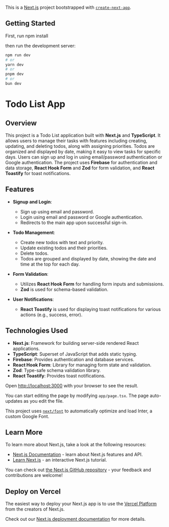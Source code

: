 This is a [Next.js](https://nextjs.org/) project bootstrapped with [`create-next-app`](https://github.com/vercel/next.js/tree/canary/packages/create-next-app).

## Getting Started

First, run npm install

then run the development server:

```bash
npm run dev
# or
yarn dev
# or
pnpm dev
# or
bun dev
```
# Todo List App


## Overview

This project is a Todo List application built with **Next.js** and **TypeScript**. It allows users to manage their tasks with features including creating, updating, and deleting todos, along with assigning priorities. Todos are organized and displayed by date, making it easy to view tasks for specific days. Users can sign up and log in using email/password authentication or Google authentication. The project uses **Firebase** for authentication and data storage, **React Hook Form** and **Zod** for form validation, and **React Toastify** for toast notifications.

## Features

- **Signup and Login**:
  - Sign up using email and password.
  - Login using email and password or Google authentication.
  - Redirects to the main app upon successful sign-in.

- **Todo Management**:
  - Create new todos with text and priority.
  - Update existing todos and their priorities.
  - Delete todos.
  - Todos are grouped and displayed by date, showing the date and time at the top for each day.

- **Form Validation**:
  - Utilizes **React Hook Form** for handling form inputs and submissions.
  - **Zod** is used for schema-based validation.

- **User Notifications**:
  - **React Toastify** is used for displaying toast notifications for various actions (e.g., success, error).

## Technologies Used

- **Next.js**: Framework for building server-side rendered React applications.
- **TypeScript**: Superset of JavaScript that adds static typing.
- **Firebase**: Provides authentication and database services.
- **React Hook Form**: Library for managing form state and validation.
- **Zod**: Type-safe schema validation library.
- **React Toastify**: Provides toast notifications.


Open [http://localhost:3000](http://localhost:3000) with your browser to see the result.

You can start editing the page by modifying `app/page.tsx`. The page auto-updates as you edit the file.

This project uses [`next/font`](https://nextjs.org/docs/basic-features/font-optimization) to automatically optimize and load Inter, a custom Google Font.

## Learn More

To learn more about Next.js, take a look at the following resources:

- [Next.js Documentation](https://nextjs.org/docs) - learn about Next.js features and API.
- [Learn Next.js](https://nextjs.org/learn) - an interactive Next.js tutorial.

You can check out [the Next.js GitHub repository](https://github.com/vercel/next.js/) - your feedback and contributions are welcome!

## Deploy on Vercel

The easiest way to deploy your Next.js app is to use the [Vercel Platform](https://vercel.com/new?utm_medium=default-template&filter=next.js&utm_source=create-next-app&utm_campaign=create-next-app-readme) from the creators of Next.js.

Check out our [Next.js deployment documentation](https://nextjs.org/docs/deployment) for more details.
